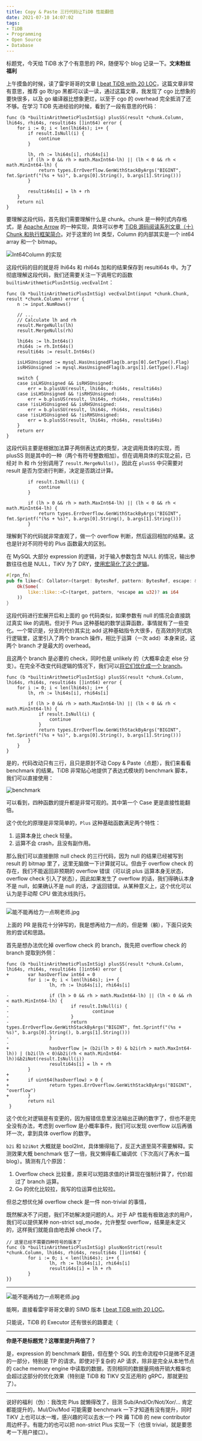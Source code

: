 ```yaml
---
title: Copy & Paste 三行代码让TiDB 性能翻倍
date: 2021-07-10 14:07:02
tags:
- TiDB
- Programming
- Open Source
- Database
---
```


标题党，今天给 TiDB 水了个有意思的 PR，随便写个 blog 记录一下。**文末粉丝福利**

<!-- more -->

上午摸鱼的时候，读了雷宇哥哥的文章 [I beat TiDB with 20 LOC](https://internals.tidb.io/t/topic/174)，这篇文章非常有意思，推荐 go 吹/go 黑都可以读一读，通过这篇文章，我发现了 cgo 比想象的要快很多，以及 go 编译器比想象更烂，以至于 cgo 的 overhead 完全抵消了还不够。在学习 TiDB 先进经验的时候，看到了一段有意思的代码：

```golang
func (b *builtinArithmeticPlusIntSig) plusSS(result *chunk.Column, lhi64s, rhi64s, resulti64s []int64) error {
    for i := 0; i < len(lhi64s); i++ {
        if result.IsNull(i) {
            continue
        }

        lh, rh := lhi64s[i], rhi64s[i]
        if (lh > 0 && rh > math.MaxInt64-lh) || (lh < 0 && rh < math.MinInt64-lh) {
            return types.ErrOverflow.GenWithStackByArgs("BIGINT", fmt.Sprintf("(%s + %s)", b.args[0].String(), b.args[1].String()))
        }

        resulti64s[i] = lh + rh
    }
    return nil
}
```

要理解这段代码，首先我们需要理解什么是 chunk。chunk 是一种列式内存格式，是 [Apache Arrow](https://arrow.apache.org/) 的一种实现，具体可以参考 [TiDB 源码阅读系列文章（十）Chunk 和执行框架简介](https://pingcap.com/blog-cn/tidb-source-code-reading-10/)。对于这里的 Int 类型，Column 的内部其实是一个 int64 array 和一个 bitmap。

![Int64Column 的实现](https://download.pingcap.com/images/blog-cn/tidb-source-code-reading-10/1.png)

这段代码的目的就是将 lhi64s 和 rhi64s 加和的结果保存到 resulti64s 中。为了彻底理解这段代码，我们还需要关注一下调用它的函数 `builtinArithmeticPlusIntSig.vecEvalInt`：

```golang
func (b *builtinArithmeticPlusIntSig) vecEvalInt(input *chunk.Chunk, result *chunk.Column) error {
	n := input.NumRows()
	
	// ...
	// Calculate lh and rh
	result.MergeNulls(lh)
	result.MergeNulls(rh)

	lhi64s := lh.Int64s()
	rhi64s := rh.Int64s()
	resulti64s := result.Int64s()

	isLHSUnsigned := mysql.HasUnsignedFlag(b.args[0].GetType().Flag)
	isRHSUnsigned := mysql.HasUnsignedFlag(b.args[1].GetType().Flag)

	switch {
	case isLHSUnsigned && isRHSUnsigned:
		err = b.plusUU(result, lhi64s, rhi64s, resulti64s)
	case isLHSUnsigned && !isRHSUnsigned:
		err = b.plusUS(result, lhi64s, rhi64s, resulti64s)
	case !isLHSUnsigned && isRHSUnsigned:
		err = b.plusSU(result, lhi64s, rhi64s, resulti64s)
	case !isLHSUnsigned && !isRHSUnsigned:
		err = b.plusSS(result, lhi64s, rhi64s, resulti64s)
	}
	return err
}
```


这段代码主要是根据加法算子两侧表达式的类型，决定调用具体的实现，而 plusSS 则是其中的一种（两个有符号整数相加）。但在调用具体的实现之前，已经对 lh 和 rh 分别调用了 `result.MergeNulls()`，因此在 `plusSS` 中只需要对 result 是否为空进行判断，决定是否跳过计算。

```golang
        if result.IsNull(i) {
            continue
        }
```


```golang
        if (lh > 0 && rh > math.MaxInt64-lh) || (lh < 0 && rh < math.MinInt64-lh) {
            return types.ErrOverflow.GenWithStackByArgs("BIGINT", fmt.Sprintf("(%s + %s)", b.args[0].String(), b.args[1].String()))
        }
```

理解剩下的代码就非常直观了，做一个 overflow 判断，然后返回相加的结果。这也是针对不同符号的 Plus 函数最大的区别。

在 MySQL 大部分 expression 的逻辑，对于输入参数包含 NULL 的情况，输出参数往往也是 NULL，TiKV 为了 DRY，[使用宏简化了这个逻辑](https://github.com/tikv/tikv/pull/8331/files)。

```rust
#[rpn_fn]
pub fn like<C: Collator>(target: BytesRef, pattern: BytesRef, escape: &i64) -> Result<Option<i64>> {
    Ok(Some(
        like::like::<C>(target, pattern, *escape as u32)? as i64
    ))
}
```

这段代码进行宏展开后和上面的 go 代码类似，如果参数有 null 的情况会直接跳过真实 like 的调用。但对于 Plus 这种基础的数学运算函数，事情就有了一些变化。一个常识是，分支的代价其实比 add 这种基础指令大很多，在高效的列式执行逻辑里，这里引入了两个 branch 操作，相比于运算（一次 add）本身来说，这两个 branch 才是最大的 overhead。

且这两个 branch 是必要的 check，同时也是 unlikely 的（大概率会走 else 分支）。在完全不改变代码逻辑的情况下，我们可以[将它们优化成一个 branch](https://github.com/pingcap/tidb/pull/25466)。

```golang
func (b *builtinArithmeticPlusIntSig) plusSS(result *chunk.Column, lhi64s, rhi64s, resulti64s []int64) error {
	for i := 0; i < len(lhi64s); i++ {
		lh, rh := lhi64s[i], rhi64s[i]

		if (lh > 0 && rh > math.MaxInt64-lh) || (lh < 0 && rh < math.MinInt64-lh) {
			if result.IsNull(i) {
				continue
			}
			return types.ErrOverflow.GenWithStackByArgs("BIGINT", fmt.Sprintf("(%s + %s)", b.args[0].String(), b.args[1].String()))
		}
	}
}
```

是的，代码改动只有三行，且只是原封不动 Copy & Paste（点题），我们来看看 benchmark 的结果。TiDB 非常贴心地提供了表达式模块的 benchmark 脚本，我们可以直接使用：

![benchmark](https://user-images.githubusercontent.com/9161438/125152817-e68d9000-e181-11eb-970d-ba39ed400017.png)

可以看到，四种函数的提升都是非常可观的。其中第一个 Case 更是直接性能翻倍。

这个优化的原理是非常简单的，`Plus` 这种基础函数满足两个特性：

1. 运算本身比 check 轻量。
2. 运算不会 crash，且没有副作用。

那么我们可以直接删除 null check 的三行代码，因为 null 的结果已经被写到 result 的 bitmap 里了，这里无脑做一下计算就可以。但由于 overflow check 的存在，我们不能返回非预期的 overflow 错误（可以说 plus 运算本身无状态，overflow check 引入了状态），因此如果发生了 overflow 的话，我们得确认本身不是 null，如果确认不是 null 的话，才返回错误。从某种意义上，这个优化可以认为是手动帮 CPU 做流水线执行。

---

![能不能再给力一点啊老师.jpg](https://user-images.githubusercontent.com/9161438/125152990-49335b80-e183-11eb-82cb-dc800574c956.png)

上面的 PR 是我花十分钟写的，我是想再给力一点的，但是懒（躺），下面只说失败的尝试和思路。

首先是想办法优化掉 overflow check 的 branch，我先把 overflow check 的 branch 提取到外侧：

```golang
func (b *builtinArithmeticPlusIntSig) plusSS(result *chunk.Column, lhi64s, rhi64s, resulti64s []int64) error {
+       var hasOverflow int64 = 0
        for i := 0; i < len(lhi64s); i++ {
                lh, rh := lhi64s[i], rhi64s[i]

-               if (lh > 0 && rh > math.MaxInt64-lh) || (lh < 0 && rh < math.MinInt64-lh) {
-                       if result.IsNull(i) {
-                               continue
-                       }
-                       return types.ErrOverflow.GenWithStackByArgs("BIGINT", fmt.Sprintf("(%s + %s)", b.args[0].String(), b.args[1].String()))
-               }
-
+               hasOverflow |= (b2i(lh > 0) & b2i(rh > math.MaxInt64-lh)) | (b2i(lh < 0)&b2i(rh < math.MinInt64-lh))&b2iNot(result.IsNull(i))
                resulti64s[i] = lh + rh
        }
+
+       if uint64(hasOverflow) > 0 {
+               return types.ErrOverflow.GenWithStackByArgs("BIGINT", "overflow")
+       }
        return nil
 }
```

这个优化对逻辑是有变更的，因为报错信息里没法输出正确的数字了，但也不是完全没有办法，考虑到 overflow 是小概率事件，我们可以发现 overflow 以后再循环一次，拿到具体 overflow 的数字。

`b2i` 和 `b2iNot` 大概就是 bool2Int，具体懒得贴了，反正大道至简不需要解释。实测效果大概 benchmark 低了一倍，我又懒得看汇编调优（下次高兴了再水一篇 blog）。猜测有几个原因：

1. Overflow check 比较重，原来可以短路求值的计算现在强制计算了，代价超过了 branch 运算。
2. Go 的优化比较拉，我写的位运算也比较拉。

但总之想优化掉 overflow check 是一件 non-trivial 的事情，

既然解决不了问题，我们不妨解决提问题的人。对于 AP 性能有极致追求的用户，我们可以提供某种 non-strict sql_mode，允许整型 overflow，结果是未定义的，这样我们就能自由地去掉 check l了。

```golang
// 这里已经不需要四种符号的版本了
func (b *builtinArithmeticPlusIntSig) plusNonStrict(result *chunk.Column, lhi64s, rhi64s, resulti64s []int64) {
        for i := 0; i < len(lhi64s); i++ {
                lh, rh := lhi64s[i], rhi64s[i]
                resulti64s[i] = lh + rh
        }
}}
```

---

![能不能再给力一点啊老师.jpg](https://user-images.githubusercontent.com/9161438/125152990-49335b80-e183-11eb-82cb-dc800574c956.png)

能啊，直接看雷宇哥哥文章的 SIMD 版本 [I beat TiDB with 20 LOC](https://internals.tidb.io/t/topic/174)。

只能说，TiDB 的 Executor 还有很长的路要走（

---

**你是不是标题党？这哪里提升两倍了？**

是，expression 的 benchmark 翻倍，但在整个 SQL 的生命流程中只是微不足道的一部分，特别是 TP 的请求。即使对于复杂的 AP 请求，除非是完全从本地节点的 cache memory engine 中读取的数据，否则相同的数据量网络开销大概率也会超过这部分的优化效果（特别是 TiDB 和 TIKV 交互还用的 gRPC，那就更拉了）。

---

说好的福利（伪）：我改完 Plus 就懒得改了，目测 Sub/And/Or/Not/Xor/... 肯定都能提升的，Mul/Div/Mod 可能需要 benchmark 一下才知道有没有提升，同时 TiKV 上也可以水一堆，感兴趣的可以去水一个 PR 薅 TiDB 的 new contributor 周边杯子。有能力的也可以把 non-strict Plus 实现一下（也很 trivial，就是要思考一下用户接口）。

<!--
option = {
    title: {
        text: 'PlusInt',
        subtext: ''
    },
    tooltip: {
        trigger: 'axis'
    },
    legend: {
        data: ['优化前', '优化后']
    },
    toolbox: {
        show: true,
        feature: {
            dataView: {show: false, readOnly: false},
            magicType: {show: false, type: ['line', 'bar']},
            restore: {show: false},
            saveAsImage: {show: true}
        }
    },
    calculable: true,
    xAxis: [
        {
            type: 'category',
            data: ['VecBuiltinFunc-12', 'VecBuiltinFunc#01-12', 'VecBuiltinFunc#02-12', 'VecBuiltinFunc#03-12']
        }
    ],
    yAxis: [
        {
            type: 'value'
        }
    ],
    series: [
        {
            name: '优化前',
            type: 'bar',
            data: [251072, 505320, 446617, 375538],
            markPoint: {
                data: [
                    {type: 'max', name: '最大值'},
                    {type: 'min', name: '最小值'}
                ]
            },
        },
        {
            name: '优化后',
            type: 'bar',
            data: [537535, 806791, 487568, 442723],
            markPoint: {
                data: [
                    {name: '年最高', value: 182.2, xAxis: 7, yAxis: 183},
                    {name: '年最低', value: 2.3, xAxis: 11, yAxis: 3}
                ]
            },
        }
    ]
};
-->